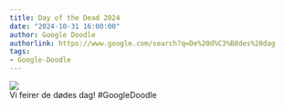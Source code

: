 ```yaml
---
title: Day of the Dead 2024
date: "2024-10-31 16:00:00"
author: Google Doodle
authorlink: https://www.google.com/search?q=De%20d%C3%B8des%20dag
tags:
- Google-Doodle
---
```

<img src="https://www.google.com/logos/doodles/2024/day-of-the-dead-2024-6753651837110312-l.png" referrerpolicy="no-referrer"><br>Vi feirer de dødes dag! #GoogleDoodle